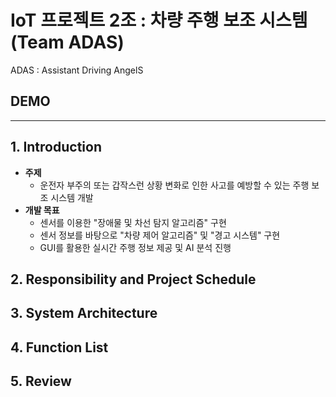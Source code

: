 # IoT 프로젝트 2조 : 차량 주행 보조 시스템 (Team ADAS)
ADAS : Assistant Driving AngelS

## DEMO

---

## 1. Introduction
- **주제**
  - 운전자 부주의 또는 갑작스런 상황 변화로 인한 사고를 예방할 수 있는 주행 보조 시스템 개발
- **개발 목표**
  - 센서를 이용한 "장애물 및 차선 탐지 알고리즘" 구현
  - 센서 정보를 바탕으로 "차량 제어 알고리즘" 및 "경고 시스템" 구현
  - GUI를 활용한 실시간 주행 정보 제공 및 AI 분석 진행

## 2. Responsibility and Project Schedule

## 3. System Architecture

## 4. Function List

## 5. Review
